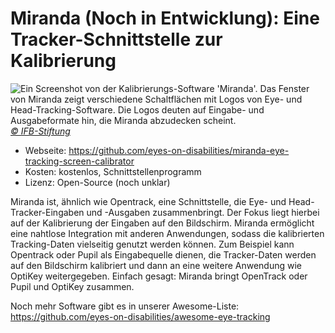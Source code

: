 # Miranda (Noch in Entwicklung): Eine Tracker-Schnittstelle zur Kalibrierung

![](/miranda.jpg "Ein Screenshot von der Kalibrierungs-Software 'Miranda'. Das Fenster von Miranda zeigt verschiedene Schaltflächen mit Logos von Eye- und Head-Tracking-Software. Die Logos deuten auf Eingabe- und Ausgabeformate hin, die Miranda abzudecken scheint.")
_[© IFB-Stiftung](https://ifb-stiftung.de/)_

- Webseite: https://github.com/eyes-on-disabilities/miranda-eye-tracking-screen-calibrator
- Kosten: kostenlos, Schnittstellenprogramm
- Lizenz: Open-Source (noch unklar)

Miranda ist, ähnlich wie Opentrack, eine Schnittstelle, die Eye- und Head-Tracker-Eingaben und -Ausgaben zusammenbringt. Der Fokus liegt hierbei auf der Kalibrierung der Eingaben auf den Bildschirm. Miranda ermöglicht eine nahtlose Integration mit anderen Anwendungen, sodass die kalibrierten Tracking-Daten vielseitig genutzt werden können. Zum Beispiel kann Opentrack oder Pupil als Eingabequelle dienen, die Tracker-Daten werden auf den Bildschirm kalibriert und dann an eine weitere Anwendung wie OptiKey weitergegeben. Einfach gesagt: Miranda bringt OpenTrack oder Pupil und OptiKey zusammen.

Noch mehr Software gibt es in unserer Awesome-Liste: https://github.com/eyes-on-disabilities/awesome-eye-tracking
